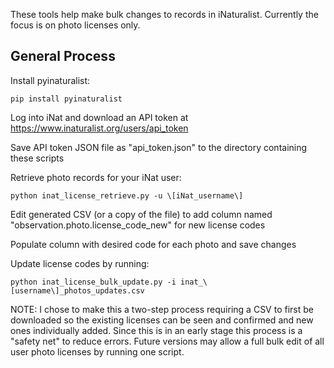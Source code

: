 These tools help make bulk changes to records in iNaturalist. Currently the focus is on photo licenses only.


## General Process

Install pyinaturalist:

	pip install pyinaturalist

Log into iNat and download an API token at https://www.inaturalist.org/users/api_token

Save API token JSON file as "api_token.json" to the directory containing these scripts

Retrieve photo records for your iNat user:

	python inat_license_retrieve.py -u \[iNat_username\] 

Edit generated CSV (or a copy of the file) to add column named "observation.photo.license_code_new" for new license codes

Populate column with desired code for each photo and save changes

Update license codes by running:

	python inat_license_bulk_update.py -i inat_\[username\]_photos_updates.csv 

NOTE: I chose to make this a two-step process requiring a CSV to first be downloaded so the existing licenses can be seen and confirmed and new ones individually added. Since this is in an early stage this process is a "safety net" to reduce errors. Future versions may allow a full bulk edit of all user photo licenses by running one script.